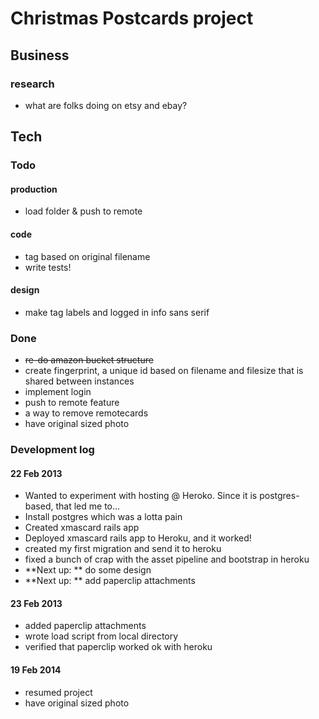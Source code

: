 # Christmas Postcards project

## Business
### research
* what are folks doing on etsy and ebay?

## Tech

### Todo

#### production
* load folder & push to remote

#### code
* tag based on original filename
* write tests!

#### design
* make tag labels and logged in info sans serif

### Done
* ~~re-do amazon bucket structure~~ 
* create fingerprint, a unique id based on filename and filesize that is shared between instances
* implement login
* push to remote feature
* a way to remove remotecards
* have original sized photo


### Development log
#### 22 Feb 2013
* Wanted to experiment with hosting @ Heroko. Since it is postgres-based, that led me to…
* Install postgres which was a lotta pain
* Created xmascard rails app
* Deployed xmascard rails app to Heroku, and it worked!
* created my first migration and send it to heroku
* fixed a bunch of crap with the asset pipeline and bootstrap in heroku
* **Next up: ** do some design
* **Next up: ** add paperclip attachments

#### 23 Feb 2013
* added paperclip attachments
* wrote load script from local directory
* verified that paperclip worked ok with heroku

#### 19 Feb 2014 
* resumed project
* have original sized photo
